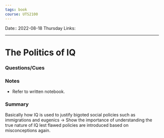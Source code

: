 ```yaml
---
tags: book
course: UTS2100
---
```

Date:: 2022-08-18 Thursday
Links: 
- - -
# The Politics of IQ

### Questions/Cues

### Notes
- Refer to written notebook.

### Summary
Basically how IQ is used to justify bigoted social policies such as immigrations and eugenics → Show the importance of understanding the true nature of IQ lest flawed policies are introduced based on misconceptions again.

